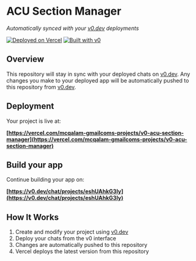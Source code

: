 # ACU Section Manager

*Automatically synced with your [v0.dev](https://v0.dev) deployments*

[![Deployed on Vercel](https://img.shields.io/badge/Deployed%20on-Vercel-black?style=for-the-badge&logo=vercel)](https://vercel.com/mcqalam-gmailcoms-projects/v0-acu-section-manager)
[![Built with v0](https://img.shields.io/badge/Built%20with-v0.dev-black?style=for-the-badge)](https://v0.dev/chat/projects/eshUAhkG3ly)

## Overview

This repository will stay in sync with your deployed chats on [v0.dev](https://v0.dev).
Any changes you make to your deployed app will be automatically pushed to this repository from [v0.dev](https://v0.dev).

## Deployment

Your project is live at:

**[https://vercel.com/mcqalam-gmailcoms-projects/v0-acu-section-manager](https://vercel.com/mcqalam-gmailcoms-projects/v0-acu-section-manager)**

## Build your app

Continue building your app on:

**[https://v0.dev/chat/projects/eshUAhkG3ly](https://v0.dev/chat/projects/eshUAhkG3ly)**

## How It Works

1. Create and modify your project using [v0.dev](https://v0.dev)
2. Deploy your chats from the v0 interface
3. Changes are automatically pushed to this repository
4. Vercel deploys the latest version from this repository
